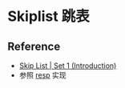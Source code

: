 # Skiplist 跳表

## Reference
* [Skip List | Set 1 (Introduction)](https://www.geeksforgeeks.org/skip-list/)
* 参照 [resp](https://github.com/ryszard/goskiplist) 实现